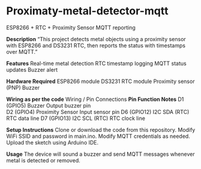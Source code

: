 # Proximaty-metal-detector-mqtt
ESP8266 + RTC + Proximity Sensor MQTT reporting

**Description**
 “This project detects metal objects using a proximity sensor with ESP8266 and DS3231 RTC, then reports the status with timestamps over MQTT.”

**Features**
Real-time metal detection
RTC timestamp logging
MQTT status updates
Buzzer alert

**Hardware Required**
ESP8266 module
DS3231 RTC module
Proximity sensor (PNP)
Buzzer

**Wiring as per the code**
Wiring / Pin Connections
**Pin	Function	Notes**
D1 (GPIO5)	Buzzer	Output buzzer pin    
D2 (GPIO4)	Proximity Sensor	Input sensor pin
D6 (GPIO12)	I2C SDA (RTC)	RTC data line
D7 (GPIO13)	I2C SCL (RTC)	RTC clock line

**Setup Instructions**
Clone or download the code from this repository.
Modify WiFi SSID and password in main.ino.
Modify MQTT credentials as needed.
Upload the sketch using Arduino IDE.

**Usage**
 The device will sound a buzzer and send MQTT messages whenever metal is detected or removed.
